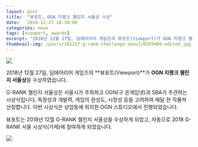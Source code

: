 ```yaml
---
layout: post
title:  "뷰포트, OGN 지랭크 챌린지 서울상 수상"
date:   2018-12-27 18:30:00
categories: news
tags: [viewport, awards]
excerpt: "2018년 12월 27일, 딤에어리어 게임즈의 뷰포트(Viewport)가 OGN 지랭크 챌린지 서울상을 수상하였습니다."
thumbnail-img: /posts/181227-g-rank-challenge-seoul/DSF0409-edited.jpg
---
```


<img src="{{ site.baseurl }}/posts/181227-g-rank-challenge-seoul/DSF0409-edited.jpg" class="image fit on-post">

2018년 12월 27일, 딤에어리어 게임즈의 **뷰포트(Viewport)**가 **OGN 지랭크 챌린지 서울상**을 수상하였습니다.

G-RANK 챌린지 서울상은 서울시가 주최하고 OGN(구 온게임넷)과 SBA가 주관하는 시상식입니다. 독창성과 개발력, 게임의 완성도, 시장성 등을 고려하여 매달 한 작품씩 선정합니다.
이번 시상식은 상암동에 위치한 OGN 스튜디오에서 진행되었습니다.

뷰포트는 2018년 12월 G-RANK 챌린지 서울상을 수상하게 되었고, 자동으로 2018 G-RANK 서울 시상식(가제)에 참여하게 되었습니다.

<img src="{{ site.baseurl }}/posts/181227-g-rank-challenge-seoul/KakaoTalk_20181231_135934420.jpg" class="image half on-post">